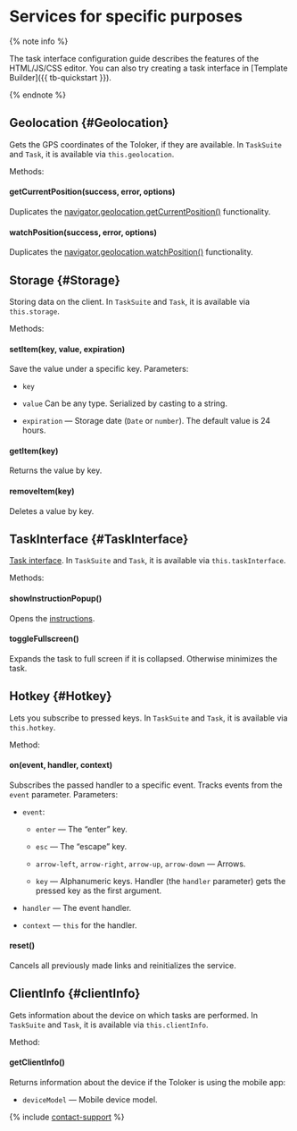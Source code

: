 # Services for specific purposes

{% note info %}

The task interface configuration guide describes the features of the HTML/JS/CSS editor. You can also try creating a task interface in [Template Builder]({{ tb-quickstart }}).

{% endnote %}

## Geolocation {#Geolocation}

Gets the GPS coordinates of the Toloker, if they are available. In `TaskSuite` and `Task`, it is available via `this.geolocation`.

Methods:

#### getCurrentPosition(success, error, options)

Duplicates the [navigator.geolocation.getCurrentPosition()](https://developer.mozilla.org/en-US/docs/Web/API/Geolocation/getCurrentPosition) functionality.
#### watchPosition(success, error, options)

Duplicates the [navigator.geolocation.watchPosition()](https://developer.mozilla.org/en-US/docs/Web/API/Geolocation/watchPosition) functionality.

## Storage {#Storage}

Storing data on the client. In `TaskSuite` and `Task`, it is available via `this.storage`.

Methods:

#### setItem(key, value, expiration)

Save the value under a specific key. Parameters:

- `key`

- `value` Can be any type. Serialized by casting to a string.

- `expiration` — Storage date (`Date` or `number`). The default value is 24 hours.

#### getItem(key)

Returns the value by key.

#### removeItem(key)

Deletes a value by key.

## TaskInterface {#TaskInterface}

[Task interface](../../../glossary.md#task-interface). In `TaskSuite` and `Task`, it is available via `this.taskInterface`.

Methods:

#### showInstructionPopup()

Opens the [instructions](../instruction.md).

#### toggleFullscreen()

Expands the task to full screen if it is collapsed. Otherwise minimizes the task.

## Hotkey {#Hotkey}

Lets you subscribe to pressed keys. In `TaskSuite` and `Task`, it is available via `this.hotkey`.

Method:

#### on(event, handler, context)

Subscribes the passed handler to a specific event. Tracks events from the `event` parameter. Parameters:

- `event`:

    - `enter` — The “enter” key.

    - `esc` — The “escape” key.

    - `arrow-left`, `arrow-right`, `arrow-up`, `arrow-down` — Arrows.

    - `key` — Alphanumeric keys. Handler (the `handler` parameter) gets the pressed key as the first argument.

- `handler` — The event handler.

- `context` — `this` for the handler.

#### reset()

Cancels all previously made links and reinitializes the service.

## ClientInfo {#clientInfo}

Gets information about the device on which tasks are performed. In `TaskSuite` and `Task`, it is available via `this.clientInfo`.

Method:

#### getClientInfo()

Returns information about the device if the Toloker is using the mobile app:

- `deviceModel` — Mobile device model.

{% include [contact-support](../../_includes/contact-support-help.md) %}
